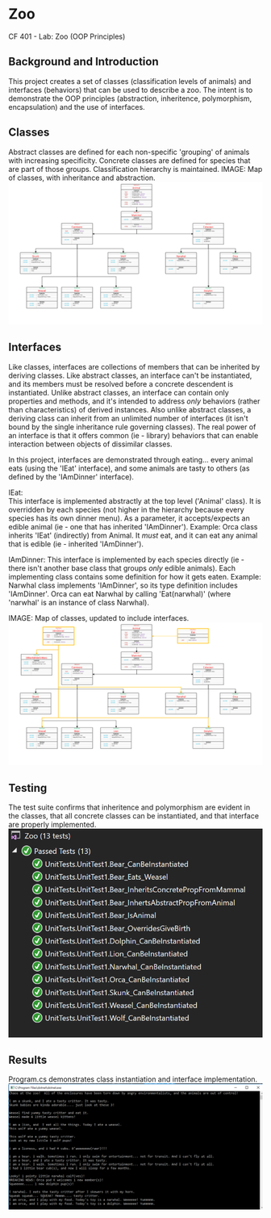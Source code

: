 # Zoo
CF 401 - Lab: Zoo (OOP Principles)

## Background and Introduction
This project creates a set of classes (classification levels of animals) and interfaces (behaviors) that can be used to describe a zoo. The intent is to demonstrate the OOP principles (abstraction, inheritence, polymorphism, encapsulation) and the use of interfaces.

## Classes
Abstract classes are defined for each non-specific 'grouping' of animals with increasing specificity. Concrete classes are defined for species that are part of those groups. Classification hierarchy is maintained. 
IMAGE: Map of classes, with inheritance and abstraction.
![class map](assets/class-map.png)

## Interfaces
Like classes, interfaces are collections of members that can be inherited by deriving classes. Like abstract classes, an interface can't be instantiated, and its members must be resolved before a concrete descendent is instantiated. Unlike abstract classes, an interface can contain only properties and methods, and it's intended to address *only* behaviors (rather than characteristics) of derived instances. Also unlike abstract classes, a deriving class can inherit from an unlimited number of interfaces (it isn't bound by the single inheritance rule governing classes). The real power of an interface is that it offers common (ie - library) behaviors that can enable interaction between objects of dissimilar classes.

In this project, interfaces are demonstrated through eating... every animal eats (using the 'IEat' interface), and some animals are tasty to others (as defined by the 'IAmDinner' interface).

IEat:  
This interface is implemented abstractly at the top level ('Animal' class). It is overridden by each species (not higher in the hierarchy because every species has its own dinner menu). As a parameter, it accepts/expects an edible animal (ie - one that has inherited 'IAmDinner').
  Example: Orca class inherits 'IEat' (indirectly) from Animal. It *must* eat, and it can eat any animal that is edible (ie - inherited 'IAmDinner').

IAmDinner:
This interface is implemented by each species directly (ie - there isn't another base class that groups *only* edible animals). Each implementing class contains some definition for how it gets eaten.
  Example: Narwhal class implements 'IAmDinner', so its type definition includes 'IAmDinner'. Orca can eat Narwhal by calling 'Eat(narwhal)' (where 'narwhal' is an instance of class Narwhal).

IMAGE: Map of classes, updated to include interfaces.
![class map](assets/class-map-with-interfaces.PNG)

## Testing
The test suite confirms that inheritence and polymorphism are evident in the classes, that all concrete classes can be instantiated, and that interface are properly implemented.
![unit tests](assets/unit-tests.PNG)

## Results
Program.cs demonstrates class instantiation and interface implementation.
![console output](assets/program-output.PNG)
